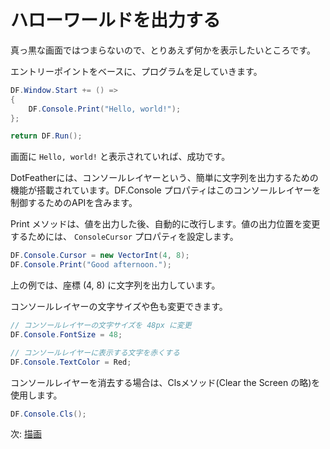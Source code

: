 # ハローワールドを出力する

真っ黒な画面ではつまらないので、とりあえず何かを表示したいところです。

エントリーポイントをベースに、プログラムを足していきます。

```cs
DF.Window.Start += () =>
{
	DF.Console.Print("Hello, world!");
};

return DF.Run();
```

画面に `Hello, world!` と表示されていれば、成功です。

DotFeatherには、コンソールレイヤーという、簡単に文字列を出力するための機能が搭載されています。DF.Console プロパティはこのコンソールレイヤーを制御するためのAPIを含みます。

Print メソッドは、値を出力した後、自動的に改行します。値の出力位置を変更するためには、 `ConsoleCursor` プロパティを設定します。

```cs
DF.Console.Cursor = new VectorInt(4, 8);
DF.Console.Print("Good afternoon.");
```

上の例では、座標 (4, 8) に文字列を出力しています。

コンソールレイヤーの文字サイズや色も変更できます。

```cs
// コンソールレイヤーの文字サイズを 48px に変更
DF.Console.FontSize = 48;

// コンソールレイヤーに表示する文字を赤くする
DF.Console.TextColor = Red;
```

コンソールレイヤーを消去する場合は、Clsメソッド(Clear the Screen の略)を使用します。

```cs
DF.Console.Cls();
```

次: [描画](drawing.md)
